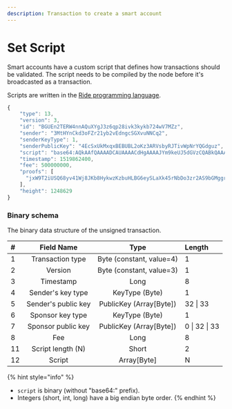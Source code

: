 ```yaml
---
description: Transaction to create a smart account
---
```


# Set Script

Smart accounts have a custom script that defines how transactions should be validated. The script needs to be compiled by the node before it's broadcasted as a transaction.

Scripts are written in the [Ride programming language](https://docs.waves.tech/en/ride/).

```javascript
{
	"type": 13,
	"version": 3,
	"id": "BGUEn2TERW4nnAQuXYgJ3z6qp28ivk3kykb724wV7MZz",
	"sender": "3MtHYnCkd3oFZr21yb2vEdngcSGXvuNNCq2",
	"senderKeyType": 1,
	"senderPublicKey": "4EcSxUkMxqxBEBUBL2oKz3ARVsbyRJTivWpNrYQGdguz",
	"script": "base64:AQkAAfQAAAADCAUAAAACdHgAAAAJYm9keUJ5dGVzCQABkQAAAAIIBQAAAAJ0eAAAAAZwcm9vZnMAAAAAAAAAAAAIBQAAAAJ0eAAAAA9zZW5kZXJQdWJsaWNLZXmmsz2x",
	"timestamp": 1519862400,
	"fee": 500000000,
	"proofs": [
	  "jxW9T2iUSQ68yv41Wj8JKb8HykwzKzbuHLBG6eySLaXk45rNbDo3zr2AS9bGMggrBZUUJQTFjKHeiD1q69pPUxY"
	],
	"height": 1248629
}
```

### Binary schema

The binary data structure of the unsigned transaction.

| \# | Field Name | Type | Length |
| :--- | :---: | :---: | :--- |
| 1 | Transaction type | Byte \(constant, value=4\) | 1 |
| 2 | Version | Byte \(constant, value=3\) | 1 |
| 3 | Timestamp | Long | 8 |
| 4 | Sender's key type | KeyType \(Byte\) | 1 |
| 5 | Sender's public key | PublicKey \(Array\[Byte\]\) | 32 \| 33 |
| 6 | Sponsor key type | KeyType \(Byte\) | 1 |
| 7 | Sponsor public key | PublicKey \(Array\[Byte\]\) | 0 \| 32 \| 33 |
| 8 | Fee | Long | 8 |
| 11 | Script length \(N\) | Short | 2 |
| 12 | Script | Array\[Byte\] | N |

{% hint style="info" %}
* `script` is binary \(without "base64:" prefix\).
* Integers \(short, int, long\) have a big endian byte order.
{% endhint %}

